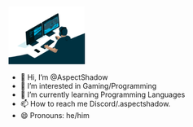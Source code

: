 <html><img width="150px" src="images/coder.gif"></html>



- 👋 Hi, I’m @AspectShadow
- 👀 I’m interested in Gaming/Programming
- 🌱 I’m currently learning Programming Languages
- 📫 How to reach me Discord/.aspectshadow.
- 😄 Pronouns: he/him


<!---
AspectShadow/AspectShadow is a ✨ special ✨ repository because its `README.md` (this file) appears on your GitHub profile.
You can click the Preview link to take a look at your changes.
--->
